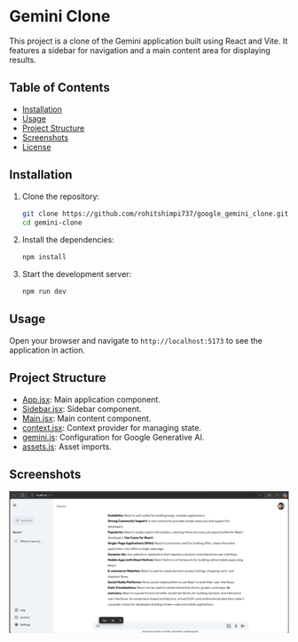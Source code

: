# Gemini Clone

This project is a clone of the Gemini application built using React and Vite. It features a sidebar for navigation and a main content area for displaying results.

## Table of Contents

- [Installation](#installation)
- [Usage](#usage)
- [Project Structure](#project-structure)
- [Screenshots](#screenshots)
- [License](#license)

## Installation

1. Clone the repository:

   ```sh
   git clone https://github.com/rohitshimpi737/google_gemini_clone.git
   cd gemini-clone
   ```

2. Install the dependencies:

   ```sh
   npm install
   ```

3. Start the development server:
   ```sh
   npm run dev
   ```

## Usage

Open your browser and navigate to `http://localhost:5173` to see the application in action.

## Project Structure

- [App.jsx](http://_vscodecontentref_/1): Main application component.
- [Sidebar.jsx](http://_vscodecontentref_/2): Sidebar component.
- [Main.jsx](http://_vscodecontentref_/3): Main content component.
- [context.jsx](http://_vscodecontentref_/4): Context provider for managing state.
- [gemini.js](http://_vscodecontentref_/5): Configuration for Google Generative AI.
- [assets.js](http://_vscodecontentref_/6): Asset imports.

## Screenshots

![Home page](./src/assets/image.png)